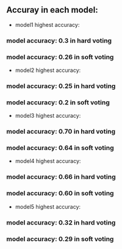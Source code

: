 ## Accuray in each model:

* model1 highest accuracy:
### model accuracy: 0.3 in hard voting
### model accuracy: 0.26 in soft voting

* model2 highest accuracy:
### model accuracy: 0.25 in hard voting
### model accuracy: 0.2 in soft voting

* model3 highest accuracy:
### model accuracy: 0.70 in hard voting
### model accuracy: 0.64 in soft voting

* model4 highest accuracy:
### model accuracy: 0.66 in hard voting
### model accuracy: 0.60 in soft voting

* model5 highest accuracy:
### model accuracy: 0.32 in hard voting
### model accuracy: 0.29 in soft voting